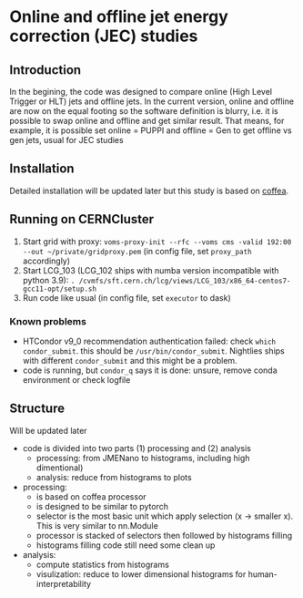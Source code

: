# Online and offline jet energy correction (JEC) studies

## Introduction

In the begining, the code was designed to compare online (High Level Trigger or HLT) jets and offline jets. In the current version, online and offline are now on the equal footing so the software definition is blurry, i.e. it is possible to swap online and offline and get similar result. That means, for example, it is possible set online = PUPPI and offline = Gen to get offline vs gen jets, usual for JEC studies 

## Installation

Detailed installation will be updated later but this study is based on [coffea](https://coffeateam.github.io/coffea/).

## Running on CERNCluster
1. Start grid with proxy: ```voms-proxy-init --rfc --voms cms -valid 192:00 --out ~/private/gridproxy.pem``` (in config file, set ```proxy_path``` accordingly)
2. Start LCG_103 (LCG_102 ships with numba version incompatible with python 3.9): ```. /cvmfs/sft.cern.ch/lcg/views/LCG_103/x86_64-centos7-gcc11-opt/setup.sh```
3. Run code like usual (in config file, set ```executor``` to dask)
### Known problems
- HTCondor v9_0 recommendation authentication failed: check ```which condor_submit```. this should be ```/usr/bin/condor_submit```. Nightlies ships with different ```condor_submit``` and this might be a problem.
- code is running, but ```condor_q``` says it is done: unsure, remove conda environment or check logfile

## Structure

Will be updated later
  * code is divided into two parts (1) processing and (2) analysis
    * processing: from JMENano to histograms, including high dimentional)
    * analysis: reduce from histograms to plots
  * processing:
    * is based on coffea processor
    * is designed to be similar to pytorch
    * selector is the most basic unit which apply selection (x -> smaller x). This is very similar to nn.Module
    * processor is stacked of selectors then followed by histograms filling
    * histograms filling code still need some clean up
  * analysis:
    * compute statistics from histograms
    * visulization: reduce to lower dimensional histograms for human-interpretability
